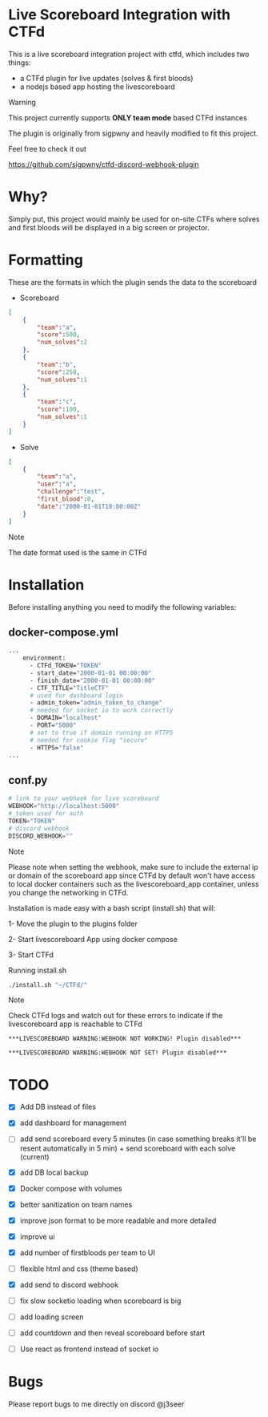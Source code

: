 # Live Scoreboard Integration with CTFd


This is a live scoreboard integration project with ctfd, which includes two things:

- a CTFd plugin for live updates (solves & first bloods)
- a nodejs based app hosting the livescoreboard

> [!WARNING]
> This project currently supports **ONLY team mode** based CTFd instances

The plugin is originally from sigpwny and heavily modified to fit this project.

Feel free to check it out 

https://github.com/sigpwny/ctfd-discord-webhook-plugin

# Why?

Simply put, this project would mainly be used for on-site CTFs where solves and first bloods will be displayed in a big screen or projector.

# Formatting

These are the formats in which the plugin sends the data to the scoreboard

- Scoreboard

```json
[
    {
        "team":"a",
        "score":500,
        "num_solves":2
    },
    {
        "team":"b",
        "score":250,
        "num_solves":1
    },
    {
        "team":"c",
        "score":100,
        "num_solves":1
    }
]
```

- Solve
```json
[
    {
        "team":"a",
        "user":"a",
        "challenge":"test",
        "first_blood":0,
        "date":"2000-01-01T10:00:00Z"
    }
]
```

> [!NOTE]
> The date format used is the same in CTFd

# Installation

Before installing anything you need to modify the following variables:

## docker-compose.yml
```dockerfile
...
    environment:
      - CTFd_TOKEN="TOKEN"
      - start_date="2000-01-01 00:00:00"
      - finish_date="2000-01-01 00:00:00"
      - CTF_TITLE="TitleCTF"
      # used for dashboard login
      - admin_token="admin_token_to_change"
      # needed for socket io to work correctly
      - DOMAIN="localhost"
      - PORT="5000"
      # set to true if domain running on HTTPS
      # needed for cookie flag "secure"
      - HTTPS="false"  
...
```

## conf.py
```python
# link to your webhook for live scoreboard
WEBHOOK="http://localhost:5000"
# token used for auth
TOKEN="TOKEN"
# discord webhook
DISCORD_WEBHOOK=""
```

> [!NOTE]
> Please note when setting the webhook, make sure to include the external ip or domain of the scoreboard app since CTFd by default won't have access to local docker containers such as the livescoreboard_app container, unless you change the networking in CTFd.

Installation is made easy with a bash script (install.sh) that will:

1- Move the plugin to the plugins folder

2- Start livescoreboard App using docker compose

3- Start CTFd

Running install.sh
```bash
./install.sh "~/CTFd/"
```
> [!NOTE]
> Check CTFd logs and watch out for these errors to indicate if the livescoreboard app is reachable to CTFd 

```
***LIVESCOREBOARD WARNING:WEBHOOK NOT WORKING! Plugin disabled***

***LIVESCOREBOARD WARNING:WEBHOOK NOT SET! Plugin disabled***
```

# TODO 
- [x] Add DB instead of files

- [x] add dashboard for management

- [ ] add send scoreboard every 5 minutes (in case something breaks it'll be resent automatically in 5 min) + send scoreboard with each solve (current)

- [x] add DB local backup
    
- [x] Docker compose with volumes

- [x] better sanitization on team names

- [x] improve json format to be more readable and more detailed

- [x] improve ui

- [x] add number of firstbloods per team to UI

- [ ] flexible html and css (theme based)

- [X] add send to discord webhook

- [ ] fix slow socketio loading when scoreboard is big

- [ ] add loading screen

- [ ] add countdown and then reveal scoreboard before start

- [ ] Use react as frontend instead of socket io

# Bugs 

Please report bugs to me directly on discord @j3seer
